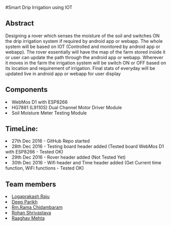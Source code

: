 #Smart Drip Irrigation using IOT 

<h2>Abstract</h2>
   <p>Designing a rover which senses the moisture of the soil and switches ON the drip irrigation system if required by android app or webapp. The whole system will be based on IOT (Controlled and monitored by android app or webapp). The rover essentially will have the map of the farm stored inside it or user can update the path through the android app or webapp. Wherever it moves in the farm the irrigation system will be switch ON or OFF based on its location and requirement of irrigation. Final stats of everyday will be updated live in android app or webapp for user display</p>
   
<h2>Components</h2>
  <li>WebMos D1 with ESP8266
  <li>HG7881 (L9110S) Dual Channel Motor Driver Module
  <li>Soil Moisture Meter Testing Module

<h2>TimeLine:</h2>
  <li> 27th Dec 2016 - GitHub Repo started 
  <li> 28th Dec 2016 - Testing board header added (Tested board WebMos D1 with ESP8266 - Tested OK)
  <li> 29th Dec 2016 - Rover header added (Not Tested Yet)
  <li> 30th Dec 2016 - Wifi header and Time header added (Get Current time function, WiFi functions - Tested OK)
  
<h2>Team members</h2>
<li><a href="https://github.com/logaprakash">Logaprakash Raju</a>
<li><a href="#">Deep Parikh</a>
<li><a href="#">Rm.Rama Chidambaram</a>
<li><a href="#">Rohan Shrivastava</a>
<li><a href="https://github.com/raaghavmehta">Raaghav Mehta</a>
